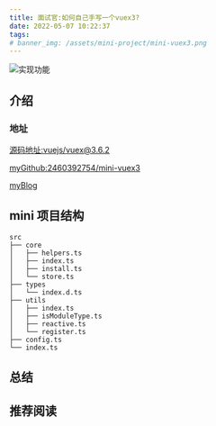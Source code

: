 ```yaml
---
title: 面试官:如何自己手写一个vuex3?
date: 2022-05-07 10:22:37
tags:
# banner_img: /assets/mini-project/mini-vuex3.png
---
```


![实现功能](/assets/mini-project/mini-vuex3.png)

## 介绍

### 地址

[源码地址:vuejs/vuex@3.6.2](https://github.com/vuejs/vuex/tree/v3.6.2)

[myGithub:2460392754/mini-vuex3](https://github.com/2460392754/mini-project/tree/dev/mini-vuex3)

[myBlog](http://blog.965.ink/)

## mini 项目结构

```
src
├── core
│   ├── helpers.ts
│   ├── index.ts
│   ├── install.ts
│   └── store.ts
├── types
│   └── index.d.ts
├── utils
│   ├── index.ts
│   ├── isModuleType.ts
│   ├── reactive.ts
│   └── register.ts
├── config.ts
└── index.ts
```

##

## 总结

## 推荐阅读
